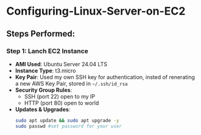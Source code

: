 # Configuring-Linux-Server-on-EC2

## Steps Performed:

### Step 1: Lanch EC2 Instance
- **AMI Used**: Ubuntu Server 24.04 LTS
- **Instance Type**: t3.micro
- **Key Pair**: Used my own SSH key for authentication, insted of renerating a new AWS Key Pair, stored in `~/.ssh/id_rsa`
- **Security Group Rules**:
  - SSH (port 22) open to my IP
  - HTTP (port 80) open to world
- **Updates & Upgrades**:
  ```bash
  sudo apt update && sudo apt upgrade -y
  sudo passwd #set password for your user


  

